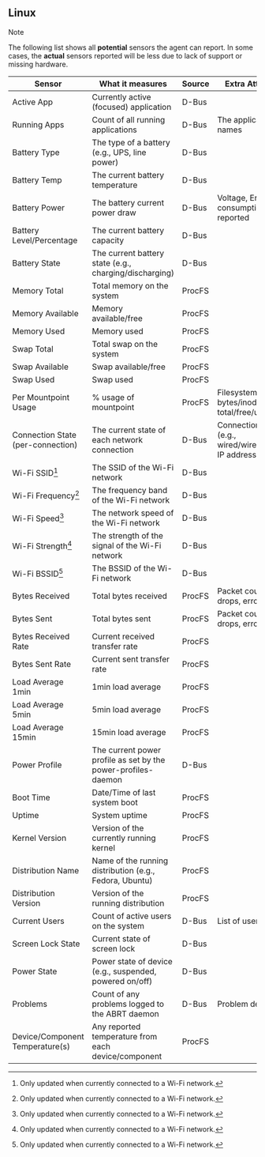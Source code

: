 <!--
 Copyright (c) 2023 Joshua Rich <joshua.rich@gmail.com>
 
 This software is released under the MIT License.
 https://opensource.org/licenses/MIT
-->

## Linux

> [!NOTE] 
> The following list shows all **potential** sensors the agent can
> report. In some cases, the **actual** sensors reported will be less due to
> lack of support or missing hardware.

| Sensor | What it measures | Source | Extra Attributes |  
|--------|------------------|--------|-------------------| 
| Active App | Currently active (focused) application | D-Bus | |
| Running Apps | Count of all running applications | D-Bus | The application names |
| Battery Type | The type of a battery (e.g., UPS, line power) | D-Bus | |
| Battery Temp | The current battery temperature | D-Bus | | 
| Battery Power | The battery current power draw | D-Bus | Voltage, Energy consumption, where reported |
| Battery Level/Percentage | The current battery capacity | D-Bus | |
| Battery State | The current battery state (e.g., charging/discharging) | D-Bus | | 
| Memory Total | Total memory on the system | ProcFS | |
| Memory Available | Memory available/free | ProcFS | |
| Memory Used | Memory used | ProcFS | |
| Swap Total | Total swap on the system | ProcFS | |    
| Swap Available | Swap available/free | ProcFS | |
| Swap Used | Swap used | ProcFS | |
| Per Mountpoint Usage | % usage of mountpoint | ProcFS |  Filesystem type, bytes/inode total/free/used |
| Connection State (per-connection) | The current state of each network connection | D-Bus | Connection type (e.g., wired/wireless/vpn), IP addresses |
| Wi-Fi SSID[^1] | The SSID of the Wi-Fi network | D-Bus | | 
| Wi-Fi Frequency[^1] | The frequency band of the Wi-Fi network | D-Bus | |
| Wi-Fi Speed[^1] | The network speed of the Wi-Fi network | D-Bus | |
| Wi-Fi Strength[^1] | The strength of the signal of the Wi-Fi network | D-Bus | |
| Wi-Fi BSSID[^1] | The BSSID of the Wi-Fi network | D-Bus | |
| Bytes Received | Total bytes received | ProcFS | Packet count, drops, errors |
| Bytes Sent | Total bytes sent | ProcFS | Packet count, drops, errors |
| Bytes Received Rate | Current received transfer rate  | ProcFS | | 
| Bytes Sent Rate | Current sent transfer rate | ProcFS | |
| Load Average 1min | 1min load average | ProcFS |  |
| Load Average 5min | 5min load average | ProcFS |  |
| Load Average 15min | 15min load average | ProcFS |  |
| Power Profile | The current power profile as set by the power-profiles-daemon | D-Bus | |
| Boot Time | Date/Time of last system boot | ProcFS |  |
| Uptime | System uptime | ProcFS | |
| Kernel Version | Version of the currently running kernel | ProcFS | |
| Distribution Name | Name of the running distribution (e.g., Fedora, Ubuntu) | ProcFS | |
| Distribution Version | Version of the running distribution | ProcFS | |
| Current Users | Count of active users on the system | D-Bus | List of usernames | 
| Screen Lock State | Current state of screen lock | D-Bus | |
| Power State | Power state of device (e.g., suspended, powered on/off) | D-Bus | | 
| Problems | Count of any problems logged to the ABRT daemon | D-Bus |  Problem details |
| Device/Component Temperature(s) | Any reported temperature from each device/component | ProcFS |  |


[^1]: Only updated when currently connected to a Wi-Fi network. 


